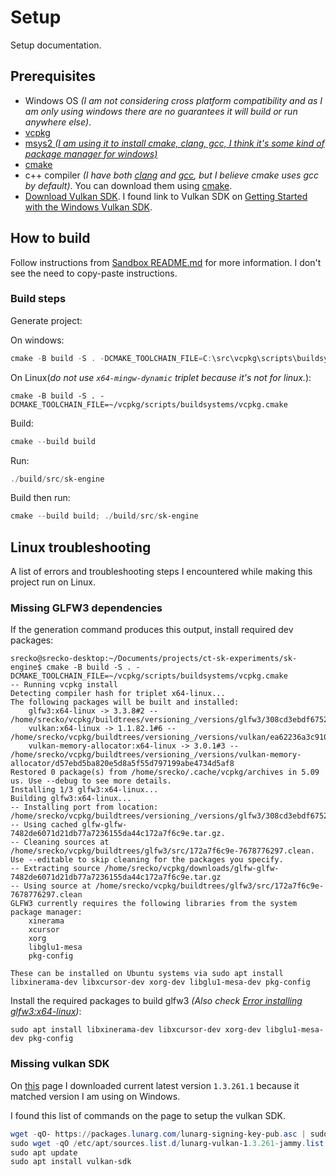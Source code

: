 # Setup

Setup documentation.

## Prerequisites

- Windows OS _(I am not considering cross platform compatibility and as I am only using windows there are no guarantees it will build or run anywhere else)_.
- [vcpkg](https://learn.microsoft.com/en-us/vcpkg/examples/manifest-mode-cmake#step-1-install-vcpkg)
- [msys2 _(I am using it to install cmake, clang, gcc, I think it's some kind of package manager for windows)_](https://www.msys2.org/)
- [cmake](https://cmake.org/)
- c++ compiler _(I have both [clang](https://clang.llvm.org/) and [gcc](https://gcc.gnu.org/), but I believe cmake uses gcc by default)_. You can download them using [cmake](https://cmake.org/).
- [Download Vulkan SDK](https://vulkan.lunarg.com/sdk/home). I found link to Vulkan SDK on [Getting Started with the Windows Vulkan SDK](https://vulkan.lunarg.com/doc/sdk/1.3.261.1/windows/getting_started.html).

## How to build

Follow instructions from [Sandbox README.md](../../../sandbox/README.md) for more information. I don't see the need to copy-paste instructions.

### Build steps

Generate project:

On windows:

```PowerShell
cmake -B build -S . -DCMAKE_TOOLCHAIN_FILE=C:\src\vcpkg\scripts\buildsystems\vcpkg.cmake -DVCPKG_TARGET_TRIPLET=x64-mingw-dynamic
```

On Linux(_do not use `x64-mingw-dynamic` triplet because it's not for linux._):

```terminal
cmake -B build -S . -DCMAKE_TOOLCHAIN_FILE=~/vcpkg/scripts/buildsystems/vcpkg.cmake
```

Build:

```PowerShell
cmake --build build
```

Run:

```powershell
./build/src/sk-engine
```

Build then run:

```powershell
cmake --build build; ./build/src/sk-engine
```

## Linux troubleshooting

A list of errors and troubleshooting steps I encountered while making this project run on Linux.

### Missing GLFW3 dependencies

If the generation command produces this output, install required dev packages:

```terminal
srecko@srecko-desktop:~/Documents/projects/ct-sk-experiments/sk-engine$ cmake -B build -S . -DCMAKE_TOOLCHAIN_FILE=~/vcpkg/scripts/buildsystems/vcpkg.cmake
-- Running vcpkg install
Detecting compiler hash for triplet x64-linux...
The following packages will be built and installed:
    glfw3:x64-linux -> 3.3.8#2 -- /home/srecko/vcpkg/buildtrees/versioning_/versions/glfw3/308cd3ebdf6752e9d5eeb2933f33972c784aa8bd
    vulkan:x64-linux -> 1.1.82.1#6 -- /home/srecko/vcpkg/buildtrees/versioning_/versions/vulkan/ea62236a3c91051f5ccb340442b60a026bf160c6
    vulkan-memory-allocator:x64-linux -> 3.0.1#3 -- /home/srecko/vcpkg/buildtrees/versioning_/versions/vulkan-memory-allocator/d57ebd5ba820e5d8a5f55d797199abe4734d5af8
Restored 0 package(s) from /home/srecko/.cache/vcpkg/archives in 5.09 us. Use --debug to see more details.
Installing 1/3 glfw3:x64-linux...
Building glfw3:x64-linux...
-- Installing port from location: /home/srecko/vcpkg/buildtrees/versioning_/versions/glfw3/308cd3ebdf6752e9d5eeb2933f33972c784aa8bd
-- Using cached glfw-glfw-7482de6071d21db77a7236155da44c172a7f6c9e.tar.gz.
-- Cleaning sources at /home/srecko/vcpkg/buildtrees/glfw3/src/172a7f6c9e-7678776297.clean. Use --editable to skip cleaning for the packages you specify.
-- Extracting source /home/srecko/vcpkg/downloads/glfw-glfw-7482de6071d21db77a7236155da44c172a7f6c9e.tar.gz
-- Using source at /home/srecko/vcpkg/buildtrees/glfw3/src/172a7f6c9e-7678776297.clean
GLFW3 currently requires the following libraries from the system package manager:
    xinerama
    xcursor
    xorg
    libglu1-mesa
    pkg-config

These can be installed on Ubuntu systems via sudo apt install libxinerama-dev libxcursor-dev xorg-dev libglu1-mesa-dev pkg-config
```

Install the required packages to build glfw3 _(Also check [Error installing glfw3:x64-linux](https://github.com/microsoft/vcpkg/issues/7187))_:

```terminal
sudo apt install libxinerama-dev libxcursor-dev xorg-dev libglu1-mesa-dev pkg-config
```

### Missing vulkan SDK

On [this](https://vulkan.lunarg.com/sdk/home#linux) page I downloaded current latest version `1.3.261.1` because it matched version I am using on Windows.

I found this list of commands on the page to setup the vulkan SDK.

```powershell
wget -qO- https://packages.lunarg.com/lunarg-signing-key-pub.asc | sudo tee /etc/apt/trusted.gpg.d/lunarg.asc
sudo wget -qO /etc/apt/sources.list.d/lunarg-vulkan-1.3.261-jammy.list https://packages.lunarg.com/vulkan/1.3.261/lunarg-vulkan-1.3.261-jammy.list
sudo apt update
sudo apt install vulkan-sdk
```
